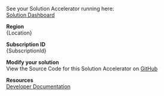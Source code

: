 See your Solution Accelerator running here:  
[Solution Dashboard]  


**Region**  
{Location}

**Subscription ID**  
{SubscriptionId}

**Modify your solution**  
View the Source Code for this Solution Accelerator on [GitHub]

**Resources**  
[Developer Documentation]

   [Solution Dashboard]: <{Outputs.azureWebsite}>
   [GitHub]: <https://github.com/Azure/azure-iot-connected-factory>
   [Developer Documentation]: <https://docs.microsoft.com/azure/iot-accelerators/>